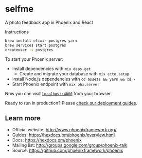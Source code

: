 # selfme
A photo feedback app in Phoenix and React

Instructions
```bash
brew install elixir postgres yarn
brew services start postgres
createuser -s postgres
```
To start your Phoenix server:

  * Install dependencies with `mix deps.get`
      * Create and migrate your database with `mix ecto.setup`
  * Install Node.js dependencies with `cd assets && yarn && cd -`
  * Start Phoenix endpoint with `mix phx.server`

Now you can visit [`localhost:4000`](http://localhost:4000) from your browser.

Ready to run in production? Please [check our deployment guides](https://hexdocs.pm/phoenix/deployment.html).

## Learn more

  * Official website: http://www.phoenixframework.org/
  * Guides: https://hexdocs.pm/phoenix/overview.html
  * Docs: https://hexdocs.pm/phoenix
  * Mailing list: http://groups.google.com/group/phoenix-talk
  * Source: https://github.com/phoenixframework/phoenix
